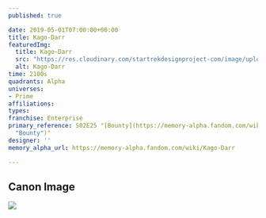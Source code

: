 ```yaml
---
published: true

date: 2019-05-01T07:00:00+00:00
title: Kago-Darr
featuredImg:
  title: Kago-Darr
  src: "https://res.cloudinary.com/startrekdesignproject-com/image/upload/v1556746771/Kago-Darr.png"
  alt: Kago-Darr
time: 2100s
quadrants: Alpha
universes:
- Prime
affiliations:
types:
franchise: Enterprise
primary_reference: S02E25 "[Bounty](https://memory-alpha.fandom.com/wiki/Bounty
  "Bounty")"
designer: ''
memory_alpha_url: https://memory-alpha.fandom.com/wiki/Kago-Darr

---
```

## Canon Image

![](https://res.cloudinary.com/startrekdesignproject-com/image/upload/v1556746771/Kago-Darr1.jpg)